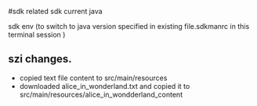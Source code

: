 #sdk related
sdk current java

sdk env  (to switch to java version specified in existing file.sdkmanrc in this terminal session ) 

## szi changes.
* copied  text file  content to src/main/resources
* downloaded alice_in_wonderland.txt and copied it to src/main/resources/alice_in_wondderland_content
